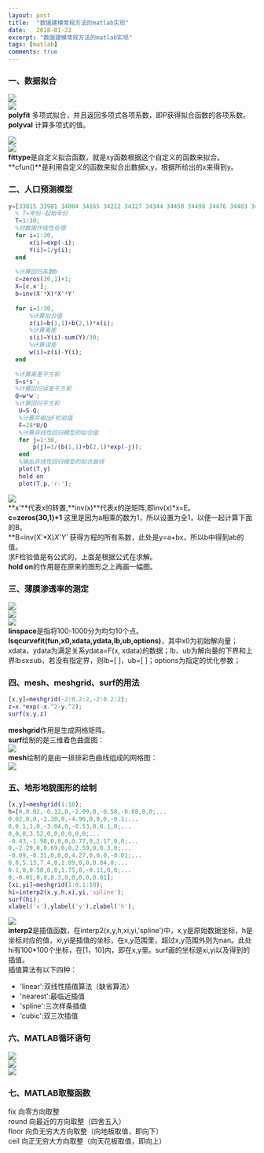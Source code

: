 ```yaml
---
layout: post
title:  "数据建模常规方法的matlab实现"
date:   2018-01-22
excerpt: "数据建模常规方法的matlab实现"
tags: [matlab]
comments: true
---
```

### 一、数据拟合
![](https://i.imgur.com/9u4vM1N.png)      
![](https://i.imgur.com/P1wnAWy.png)       
**polyfit** 多项式拟合，并且返回多项式各项系数，即P获得拟合函数的各项系数。      
**polyval** 计算多项式的值。    
         
      
![](https://i.imgur.com/YJpyhKA.png)           
![](https://i.imgur.com/XN50KNA.png)         
**fittype**是自定义拟合函数，就是xy函数根据这个自定义的函数来拟合。       
**cfun()**是利用自定义的函数来拟合出数据x,y，根据所给出的x来得到y。        

### 二、人口预测模型
``` matlab
y=[33815 33981 34004 34165 34212 34327 34344 34458 34498 34476 34483 34488 34513 34497 34511 34520 34507 34509 34521 34513 34515 34517 34519 34519 34521 34521 34523 34525 34525 34527];
  % T=年份-起始年份
  T=1:30;
  %对数据作线性处理
  for i=1:30,
      x(i)=exp(-i);
      Y(i)=1/y(i);
  end
  
  %计算回归系数b
  c=zeros(30,1)+1;
  X=[c,x'];
  b=inv(X'*X)*X'*Y'
  
  for i=1:30,
      %计算拟合值
      z(i)=b(1,1)+b(2,1)*x(i);
      %计算离差
      s(i)=Y(i)-sum(Y)/30;
      %计算误差
      w(i)=z(i)-Y(i);
  end
  
  %计算离差平方和
  S=s*s';
  %计算回归误差平方和
  Q=w*w';
  %计算回归平方和
   U=S-Q;
   %计算并输出F检验值
   F=28*U/Q
   %计算非线性回归模型的拟合值
   for j=1:30,
       p(j)=1/(b(1,1)+b(2,1)*exp(-j));
   end
   %输出非线性回归模型的拟合曲线
   plot(T,y)
   hold on
   plot(T,p,'r-');
```
![](https://i.imgur.com/nG5Vjs5.png)       
**x'**代表x的转置,**inv(x)**代表x的逆矩阵,即inv(x)*x=E。        
**c=zeros(30,1)+1** 这里是因为a相乘的数为1，所以设置为全1，以便一起计算下面的B。        
**B=inv(X'*X)*X'*Y'** 获得方程的所有系数，此处是y=a+bx，所以b中得到ab的值。        
求F检验值是有公式的，上面是根据公式在求解。         
**hold on**的作用是在原来的图形之上再画一幅图。         

### 三、薄膜渗透率的测定
![](https://i.imgur.com/yeieXS9.png)         
![](https://i.imgur.com/PNiKkjp.png)         
![](https://i.imgur.com/n1wFjZW.png)       
**linspace**是指将100-1000分为均匀10个点。            
**lsqcurvefit(fun,x0,xdata,ydata,lb,ub,options)**，其中x0为初始解向量；xdata，ydata为满足关系ydata=F(x, xdata)的数据；lb、ub为解向量的下界和上界lb≤x≤ub，若没有指定界，则lb=[ ]，ub=[ ]；options为指定的优化参数；        

### 四、mesh、meshgrid、surf的用法
``` matlab
[x,y]=meshgrid(-2:0.2:2,-2:0.2:2);
z=x.*exp(-x.^2-y.^2);
surf(x,y,z)
```
**meshgrid**作用是生成网格矩阵。      
**surf**绘制的是三维着色曲面图：        
![](https://i.imgur.com/ZFWrGlX.png)        
**mesh**绘制的是由一排排彩色曲线组成的网格图：        
![](https://i.imgur.com/DMUSYpl.png)        


### 五、地形地貌图形的绘制
``` matlab
[x,y]=meshgrid(1:10);
h=[0,0.02,-0.12,0,-2.09,0,-0.58,-0.08,0,0;...
0.02,0,0,-2.38,0,-4.96,0,0,0,-0.1;...
0,0.1,1,0,-3.04,0,-0.53,0,0.1,0;...
0,0,0,3.52,0,0,0,0,0,0;...
-0.43,-1.98,0,0,0,0.77,0,2.17,0,0;...
0,-2.29,0,0.69,0,0,2.59,0,0.3,0;...
-0.09,-0.31,0,0,0,4.27,0,0,0,-0.01;...
0,0,5.13,7.4,0,1.89,0,0,0.04,0;...
0.1,0,0.58,0,0,1.75,0,-0.11,0,0;...
0,-0.01,0,0,0.3,0,0,0,0,0.01];
[xi,yi]=meshgrid(1:0.1:10);
hi=interp2(x,y,h,xi,yi,'spline');
surf(hi);
xlabel('x'),ylabel('y'),zlabel('h');
```
![](https://i.imgur.com/4VGQFnT.png)        
**interp2**是插值函数，在interp2(x,y,h,xi,yi,'spline')中，x,y是原始数据坐标，h是坐标对应的值，xi,yi是插值的坐标，在x,y范围里，超过x,y范围外则为nan。此处hi有100*100个坐标，在[1，10]内，即在x,y里。surf画的坐标是xi,yi以及得到的插值。      
插值算法有以下四种：               
- 'linear':双线性插值算法（缺省算法）       
- 'nearest':最临近插值       
- 'spline':三次样条插值        
- 'cubic':双三次插值          

### 六、MATLAB循环语句
![](https://i.imgur.com/tvE1rTT.png)           
![](https://i.imgur.com/KVgNek3.png)           
![](https://i.imgur.com/2Qz7uv2.png)         

### 七、MATLAB取整函数
fix    向零方向取整        
round  向最近的方向取整（四舍五入）        
floor  向负无穷大方向取整（向地板取值，即向下）        
ceil   向正无穷大方向取整（向天花板取值，即向上）            



 

